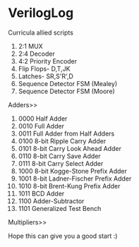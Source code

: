 # VerilogLog
Curricula allied scripts

1. 2:1 MUX 
2. 2:4 Decoder
3. 4:2 Priority Encoder
4. Flip Flops- D,T,JK
5. Latches- SR,S'R',D
6. Sequence Detector FSM (Mealey)
7. Sequence Detector FSM (Moore)

Adders>>
1. 0000 Half Adder
2. 0010 Full Adder
3. 0011 Full Adder from Half Adders
4. 0100 8-bit Ripple Carry Adder
5. 0101 8-bit Carry Look Ahead Adder
6. 0110 8-bit Carry Save Adder
7. 0111 8-bit Carry Select Adder
8. 1000 8-bit Kogge-Stone Prefix Adder
9. 1001 8-bit Ladner-Fischer Prefix Adder
10. 1010 8-bit Brent-Kung Prefix Adder
11. 1011 BCD Adder
12. 1100 Adder-Subtractor
13. 1101 Generalized Test Bench

Multipliers>>

Hope this can give you a good start :)
